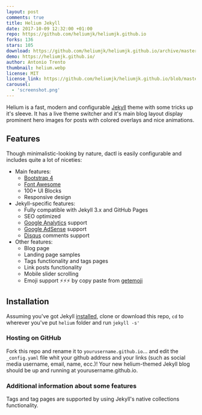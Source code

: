 ```yaml
---
layout: post
comments: true
title: Helium Jekyll
date: 2017-10-09 12:32:00 +01:00
repo: https://github.com/heliumjk/heliumjk.github.io
forks: 136
stars: 105
download: https://github.com/heliumjk/heliumjk.github.io/archive/master.zip
demo: https://heliumjk.github.io/
author: Antonio Trento
thumbnail: helium.webp
license: MIT
license_link: https://github.com/heliumjk/heliumjk.github.io/blob/master/LICENSE
carousel:
  - 'screenshot.png'
---
```


Helium is a fast, modern and configurable [Jekyll](https://jekyllrb.com/) theme with some tricks up it's sleeve. It has a live theme switcher and it's main blog layout display prominent hero images for posts with colored overlays and nice animations.

## Features

Though minimalistic-looking by nature, dactl is easily configurable and includes quite a lot of niceties:

* Main features:
  * [Bootstrap 4](https://v4-alpha.getbootstrap.com/)
  * [Font Awesome](https://fontawesome.io/)
  * 100+ UI Blocks
  * Responsive design
* Jekyll-specific features:
  * Fully compatible with Jekyll 3.x and GitHub Pages
  * SEO optimized
  * [Google Analytics](https://www.google.com/analytics/) support
  * [Google AdSense](https://www.google.com/adsense/start/) support
  * [Disqus](https://disqus.com/) comments support
* Other features:
  * Blog page
  * Landing page samples
  * Tags functionality and tags pages
  * Link posts functionality
  * Mobile slider scrolling
  * Emoji support ⚡️⚡️⚡️ by copy paste from [getemoji](https://getemoji.com/)

## Installation

Assuming you've got Jekyll [installed](https://jekyllrb.com/docs/installation/), clone or download this repo, `cd` to wherever you've put `helium` folder and run `jekyll -s'`

### Hosting on GitHub

Fork this repo and rename it to `yourusername.github.io`... and edit the `_config.yaml` file whit your github address and your links (such as social media username, email, name, ecc.)!
Your new helium-themed Jekyll blog should be up and running at yourusername.github.io.  

### Additional information about some features

Tags and tag pages are supported by using Jekyll's native collections functionality.  
